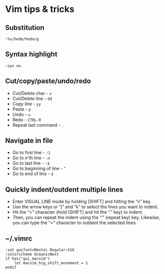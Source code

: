 # Vim tips & tricks
## Substitution 
```
:%s/hede/hodo/g
```
###

###
## Syntax highlight
```
:syn on
```
###
###
## Cut/copy/paste/undo/redo
* Cut/Delete char - `x`
* Cut/Delete line - `dd`
* Copy line - `yy`
* Paste - `p`
* Undo - `u`
* Redo - `CTRL-R`
* Repeat last command - `.`
###

###
## Navigate in file
* Go to first line - `:1`
* Go to n'th line - `:n`
* Go to last line - `:$`
* Go to beginning of line  - `^`
* Go to end of line  - `$`
###

###
## Quickly indent/outdent multiple lines

* Enter VISUAL LINE mode by holding [SHIFT] and hitting the “v” key.
* Use the arrow keys or “j” and “k” to select the lines you want to indent.
* Hit the “>” character (hold [SHIFT] and hit the “.” key) to indent.
* Then, you can repeat the indent using the “.” (repeat key) key. Likewise, you can type the “<” character to outdent the selected lines.

###
###
## ~/.vimrc
```
:set guifont=Menlo\ Regular:h16
:colorscheme OceanicNext
if has("gui_macvim")
    let macvim_hig_shift_movement = 1
endif
```
###
